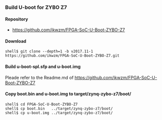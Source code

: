 ### Build U-boot for ZYBO Z7

#### Repository

* https://github.com/ikwzm/FPGA-SoC-U-Boot-ZYBO-Z7

#### Download

```console
shell$ git clone --depth=1 -b v2017.11-1 https://github.com/ikwzm/FPGA-SoC-U-Boot-ZYBO-Z7.git
```

#### Build u-boot-spl.sfp and u-boot.img

Pleade refer to the Readme.md of https://github.com/ikwzm/FPGA-SoC-U-Boot-ZYBO-Z7

#### Copy boot.bin and u-boot.img to target/zynq-zybo-z7/boot/

```console
shell$ cd FPGA-SoC-U-Boot-ZYBO-Z7
shell$ cp boot.bin   ../target/zynq-zybo-z7/boot/
shell$ cp u-boot.img ../target/zynq-zybo-z7/boot/
```

